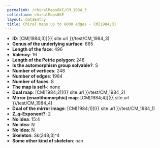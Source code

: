 ```yaml
--- 
 permalink: /chiralMaps6kE/CM_1984_3 
 collection: chiralMaps6kE
 layout: dataEntry
 title: Chiral maps up to 6000 edges - CM[1984;3]
---
```


- **ID**: [CM[1984;3]]({{ site.url }}/test/CM_1984_3)
- **Genus of the underlying surface**: 865
- **Length of the face**: 496
- **Valency**: 16
- **Length of the Petrie polygon**: 248
- **Is the automorphism group solvable?**: S
- **Number of vertices**: 248
- **Number of edges**: 1984
- **Number of faces**: 8
- **The map is self-**: none
- **Dual map**: [CM[1984;2]]({{ site.url }}/test/CM_1984_2)
- **Mirror (enantihomorphic) map**: [CM[1984;4]]({{ site.url }}/test/CM_1984_4)
- **Dual of the mirror image**: [CM[1984;1]]({{ site.url }}/test/CM_1984_1)
- **Z_q-Exponent?**: 2
- **No idea**:  15:4
- **No idea**: N
- **No idea**: N
- **Skeleton**: Sk(248;3)^4
- **Some other kind of skeleton**: nan
